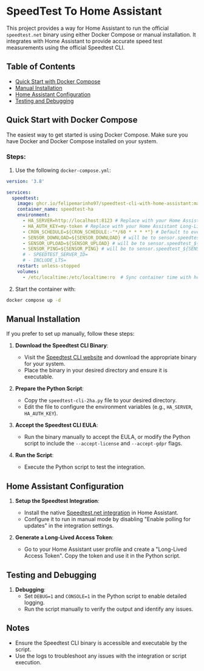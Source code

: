 # SpeedTest To Home Assistant

This project provides a way for Home Assistant to run the official `speedtest.net` binary using either Docker Compose or manual installation. It integrates with Home Assistant to provide accurate speed test measurements using the official Speedtest CLI.

## Table of Contents
- [Quick Start with Docker Compose](#quick-start-with-docker-compose)
- [Manual Installation](#manual-installation)
- [Home Assistant Configuration](#home-assistant-configuration)
- [Testing and Debugging](#testing-and-debugging)

## Quick Start with Docker Compose

The easiest way to get started is using Docker Compose. Make sure you have Docker and Docker Compose installed on your system.

### Steps:
1. Use the following `docker-compose.yml`:

```yaml
version: '3.8'

services:
  speedtest:
    image: ghcr.io/felipemarinho97/speedtest-cli-with-home-assistant:master
    container_name: speedtest-ha
    environment:
      - HA_SERVER=http://localhost:8123 # Replace with your Home Assistant URL
      - HA_AUTH_KEY=my-token # Replace with your Home Assistant Long-Lived Access Token
      - CRON_SCHEDULE=${CRON_SCHEDULE:-"*/60 * * * *"} # Default to every hour
      - SENSOR_DOWNLOAD=${SENSOR_DOWNLOAD} # will be to sensor.speedtest_${SENSOR_DOWNLOAD}
      - SENSOR_UPLOAD=${SENSOR_UPLOAD} # will be to sensor.speedtest_${SENSOR_UPLOAD}
      - SENSOR_PING=${SENSOR_PING} # will be to sensor.speedtest_${SENSOR_PING}
      # - SPEEDTEST_SERVER_ID=
      # - INCLUDE_LTS=
    restart: unless-stopped
    volumes:
      - /etc/localtime:/etc/localtime:ro  # Sync container time with host
```

2. Start the container with:

```bash
docker compose up -d
```

## Manual Installation

If you prefer to set up manually, follow these steps:

1. **Download the Speedtest CLI Binary**:
   - Visit the [Speedtest CLI website](https://www.speedtest.net/apps/cli) and download the appropriate binary for your system.
   - Place the binary in your desired directory and ensure it is executable.

2. **Prepare the Python Script**:
   - Copy the `speedtest-cli-2ha.py` file to your desired directory.
   - Edit the file to configure the environment variables (e.g., `HA_SERVER`, `HA_AUTH_KEY`).

3. **Accept the Speedtest CLI EULA**:
   - Run the binary manually to accept the EULA, or modify the Python script to include the `--accept-license` and `--accept-gdpr` flags.

4. **Run the Script**:
   - Execute the Python script to test the integration.

## Home Assistant Configuration

1. **Setup the Speedtest Integration**:
   - Install the native [Speedtest.net integration](https://www.home-assistant.io/integrations/speedtestdotnet/) in Home Assistant.
   - Configure it to run in manual mode by disabling "Enable polling for updates" in the integration settings.

2. **Generate a Long-Lived Access Token**:
   - Go to your Home Assistant user profile and create a "Long-Lived Access Token". Copy the token and use it in the Python script.

## Testing and Debugging

1. **Debugging**:
   - Set `DEBUG=1` and `CONSOLE=1` in the Python script to enable detailed logging.
   - Run the script manually to verify the output and identify any issues.

## Notes
- Ensure the Speedtest CLI binary is accessible and executable by the script.
- Use the logs to troubleshoot any issues with the integration or script execution.
